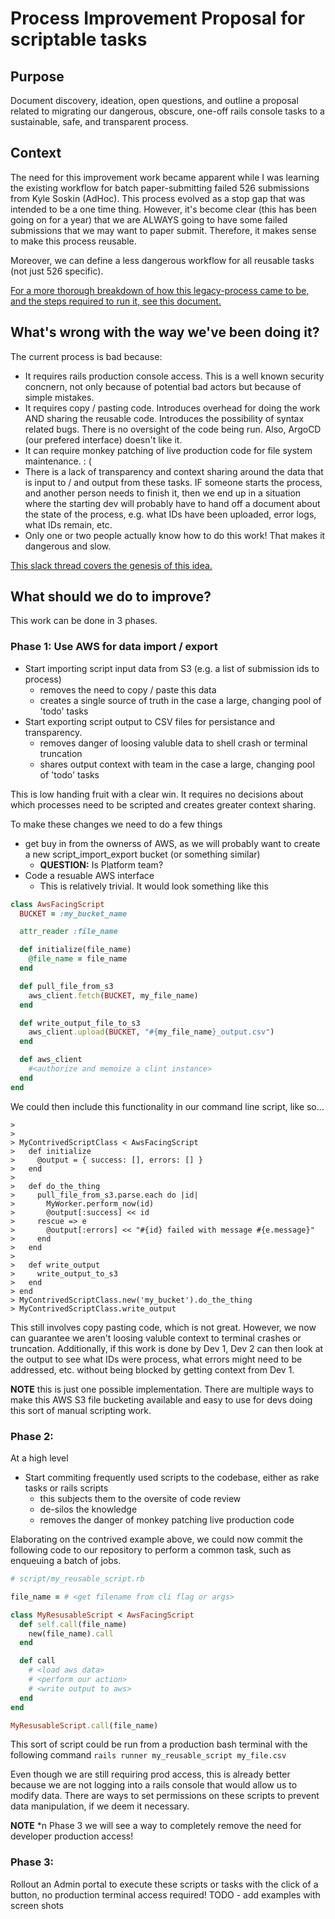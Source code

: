 # Process Improvement Proposal for scriptable tasks

## Purpose
Document discovery, ideation, open questions, and outline a proposal related to migrating our dangerous, obscure, one-off rails console tasks to a sustainable, safe, and transparent process.

## Context
The need for this improvement work became apparent while I was learning the existing workflow for batch paper-submitting failed 526 submissions from Kyle Soskin (AdHoc).  This process evolved as a stop gap that was intended to be a one time thing.  However, it's become clear (this has been going on for a year) that we are ALWAYS going to have some failed submissions that we may want to paper submit.  Therefore, it makes sense to make this process reusable.

Moreover, we can define a less dangerous workflow for all reusable tasks (not just 526 specific).

[For a more thorough breakdown of how this legacy-process came to be, and the steps required to run it, see this document.](https://github.com/department-of-veterans-affairs/va.gov-team/blob/master/products/disability/526ez/engineering_research/526_failure_batching_and_triage_handoff.md)

## What's wrong with the way we've been doing it?
The current process is bad because:
- It requires rails production console access.  This is a well known security concnern, not only because of potential bad actors but because of simple mistakes.
- It requires copy / pasting code. Introduces overhead for doing the work AND sharing the reusable code.  Introduces the possibility of syntax related bugs.  There is no oversight of the code being run.  Also, ArgoCD (our prefered interface) doesn't like it.
- It can require monkey patching of live production code for file system maintenance.  : (
- There is a lack of transparency and context sharing around the data that is input to / and output from these tasks.  IF someone starts the process, and another person needs to finish it, then we end up in a situation where the starting dev will probably have to hand off a document about the state of the process, e.g. what IDs have been uploaded, error logs, what IDs remain, etc.
- Only one or two people actually know how to do this work!  That makes it dangerous and slow.  

[This slack thread covers the genesis of this idea.](https://dsva.slack.com/archives/C053U7BUT27/p1694192774356649)

## What should we do to improve?

This work can be done in 3 phases.

### Phase 1: Use AWS for data import / export

- Start importing script input data from S3 (e.g. a list of submission ids to process)
  - removes the need to copy / paste this data
  - creates a single source of truth in the case a large, changing pool of 'todo' tasks
- Start exporting script output to CSV files for persistance and transparency.
  - removes danger of loosing valuble data to shell crash or terminal truncation
  - shares output context with team in the case a large, changing pool of 'todo' tasks
 
This is low handing fruit with a clear win.  It requires no decisions about which processes need to be scripted and creates greater context sharing.
 
To make these changes we need to do a few things
- get buy in from the ownerss of AWS, as we will probably want to create a new script_import_export bucket (or something similar)
  - **QUESTION:** Is Platform team?
- Code a resuable AWS interface
  - This is relatively trivial. It would look something like this
```ruby
class AwsFacingScript
  BUCKET = :my_bucket_name

  attr_reader :file_name  

  def initialize(file_name)
    @file_name = file_name
  end

  def pull_file_from_s3
    aws_client.fetch(BUCKET, my_file_name)
  end

  def write_output_file_to_s3
    aws_client.upload(BUCKET, "#{my_file_name}_output.csv")
  end

  def aws_client
    #<authorize and memoize a clint instance>
  end
end
```

We could then include this functionality in our command line script, like so...

```
>
>
> MyContrivedScriptClass < AwsFacingScript
>   def initialize
>     @output = { success: [], errors: [] }
>   end
>  
>   def do_the_thing
>     pull_file_from_s3.parse.each do |id|
>       MyWorker.perform_now(id)
>       @output[:success] << id
>     rescue => e
>       @output[:errors] << "#{id} failed with message #{e.message}"
>     end
>   end
>
>   def write_output
>     write_output_to_s3
>   end
> end
> MyContrivedScriptClass.new('my_bucket').do_the_thing
> MyContrivedScriptClass.write_output
```

This still involves copy pasting code, which is not great.  However, we now can guarantee we aren't loosing valuble context to terminal crashes or truncation.  Additionally, if this 
work is done by Dev 1, Dev 2 can then look at the output to see what IDs were process, what errors might need to be addressed, etc. without being blocked by getting context from Dev 1.

**NOTE** this is just one possible implementation.  There are multiple ways to make this AWS S3 file bucketing available and easy to use for devs doing this sort of manual scripting work.

### Phase 2:

At a high level
- Start commiting frequently used scripts to the codebase, either as rake tasks or rails scripts
  - this subjects them to the oversite of code review
  - de-silos the knowledge
  - removes the danger of monkey patching live production code

 Elaborating on the contrived example above, we could now commit the following code to our repository to perform a common task, such as enqueuing a batch of jobs.
 
```ruby
# script/my_reusable_script.rb

file_name = # <get filename from cli flag or args>

class MyResusableScript < AwsFacingScript
  def self.call(file_name)
    new(file_name).call
  end

  def call
    # <load aws data>
    # <perform our action>
    # <write output to aws>
  end
end

MyResusableScript.call(file_name)
```

This sort of script could be run from a production bash terminal with the following command
`rails runner my_reusable_script my_file.csv`

Even though we are still requiring prod access, this is already better because we are not logging into a rails console that would allow us
to modify data.  There are ways to set permissions on these scripts to prevent data manipulation, if we deem it necessary.  

**NOTE** *n Phase 3 we will see a way to completely remove the need for developer production access!

### Phase 3:

Rollout an Admin portal to execute these scripts or tasks with the click of a button, no production terminal access required!
TODO - add examples with screen shots
